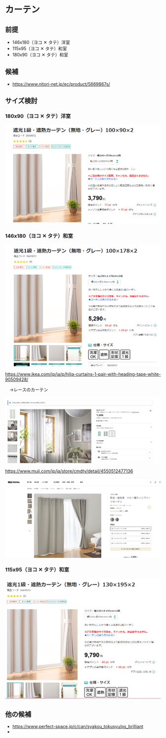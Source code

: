 # カーテン

## 前提

- 146x180（ヨコ ✕ タテ）洋室
- 115x95（ヨコ ✕ タテ）和室
- 180x90（ヨコ ✕ タテ）和室

## 候補

- https://www.nitori-net.jp/ec/product/5669867s/



## サイズ検討

### 180x90（ヨコ ✕ タテ）洋室

![image-20250102230850130](./assets/image-20250102230850130.png)

### 146x180（ヨコ ✕ タテ）和室

![image-20250102231628338](./assets/image-20250102231628338.png)

https://www.ikea.com/jp/ja/p/hilja-curtains-1-pair-with-heading-tape-white-90509428/  

　→レースのカーテン

![image-20250102233422903](./assets/image-20250102233422903.png)

https://www.muji.com/jp/ja/store/cmdty/detail/4550512477136

![image-20250102233833512](./assets/image-20250102233833512.png)

### 115x95（ヨコ ✕ タテ）和室

![image-20250102231459343](./assets/image-20250102231459343.png)

## 他の候補

- https://www.perfect-space.jp/c/can/syakou_tokusyu/ps_brilliant
- 
